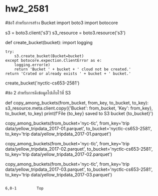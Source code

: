 # hw2_2581
#ข้อ1 สำหรับการสร้าง Bucket
import boto3
import botocore

s3 = boto3.client('s3')
s3_resource = boto3.resource('s3')

def create_bucket(bucket):
    import logging

    try:
        s3.create_bucket(Bucket=bucket)
    except botocore.expection.ClientError as e:
        logging.error(e)
        return 'Bucket ' + bucket + ' cloud not be created.'
    return 'Crated or already exists ' + bucket + ' bucket.'
create_bucket('nyctlc-cs653-2581')


#ข้อ 2 สำหรับการดึงข้อมูลไปเก็บไว้ที่ S3

def copy_among_buckets(from_bucket, from_key, to_bucket, to_key):
    s3_resource.meta.client.copy({'Bucket': from_bucket, 'Key': from_key},
                                        to_bucket, to_key)
    print(f'File {to_key} saved to S3 bucket {to_bucket}')

copy_among_buckets(from_bucket='nyc-tlc', from_key='trip data/yellow_tripdata_2017-01.parquet',
                      to_bucket='nyctlc-cs653-2581', to_key='trip data/yellow_tripdata_2017-01.parquet')

copy_among_buckets(from_bucket='nyc-tlc', from_key='trip data/yellow_tripdata_2017-02.parquet',
                      to_bucket='nyctlc-cs653-2581', to_key='trip data/yellow_tripdata_2017-02.parquet')

copy_among_buckets(from_bucket='nyc-tlc', from_key='trip data/yellow_tripdata_2017-03.parquet',
                      to_bucket='nyctlc-cs653-2581', to_key='trip data/yellow_tripdata_2017-03.parquet')


                                                                                                                            6,0-1         Top
